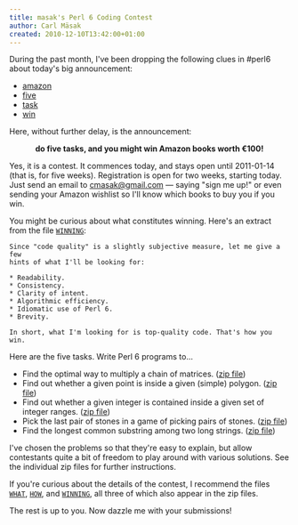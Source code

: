 ```yaml
---
title: masak's Perl 6 Coding Contest
author: Carl Mäsak
created: 2010-12-10T13:42:00+01:00
---
```

During the past month, I've been dropping the following clues in #perl6 about today's big announcement:

* [amazon](http://www.amazon.com)
* <a href="http://en.wikipedia.org/wiki/5_(number)">five</a>
* [task](http://www.thefreedictionary.com/task)
* [win](http://wins.failblog.org/2010/12/05/epic-win-photos-simply-beautiful-win/)

Here, without further delay, is the announcement:

<center><strong>do five tasks, and you might win Amazon books worth &euro;100!</strong></center>

Yes, it is a contest. It commences today, and stays open until 2011-01-14 (that is, for five weeks). Registration is open for two weeks, starting today. Just send an email to cmasak@gmail.com &mdash; saying "sign me up!" or even sending your Amazon wishlist so I'll know which books to buy you if you win.

You might be curious about what constitutes winning. Here's an extract from the file [`WINNING`](http://strangelyconsistent.org/p6cc2010/WINNING):

    Since "code quality" is a slightly subjective measure, let me give a few
    hints of what I'll be looking for:

    * Readability.
    * Consistency.
    * Clarity of intent.
    * Algorithmic efficiency.
    * Idiomatic use of Perl 6.
    * Brevity.

    In short, what I'm looking for is top-quality code. That's how you win.

Here are the five tasks. Write Perl 6 programs to...

* Find the optimal way to multiply a chain of matrices. ([zip file](http://strangelyconsistent.org/p6cc2010/p1.zip))
* Find out whether a given point is inside a given (simple) polygon. ([zip file](http://strangelyconsistent.org/p6cc2010/p2.zip))
* Find out whether a given integer is contained inside a given set of integer ranges. ([zip file](http://strangelyconsistent.org/p6cc2010/p3.zip))
* Pick the last pair of stones in a game of picking pairs of stones. ([zip file](http://strangelyconsistent.org/p6cc2010/p4.zip))
* Find the longest common substring among two long strings. ([zip file](http://strangelyconsistent.org/p6cc2010/p5.zip))

I've chosen the problems so that they're easy to explain, but allow contestants
quite a bit of freedom to play around with various solutions. See the individual zip files for further instructions.

If you're curious about the details of the contest, I recommend the files [`WHAT`](http://strangelyconsistent.org/p6cc2010/WHAT), [`HOW`](http://strangelyconsistent.org/p6cc2010/HOW), and [`WINNING`](http://strangelyconsistent.org/p6cc2010/WINNING), all three of which also appear in the zip files.

The rest is up to you. Now dazzle me with your submissions!
